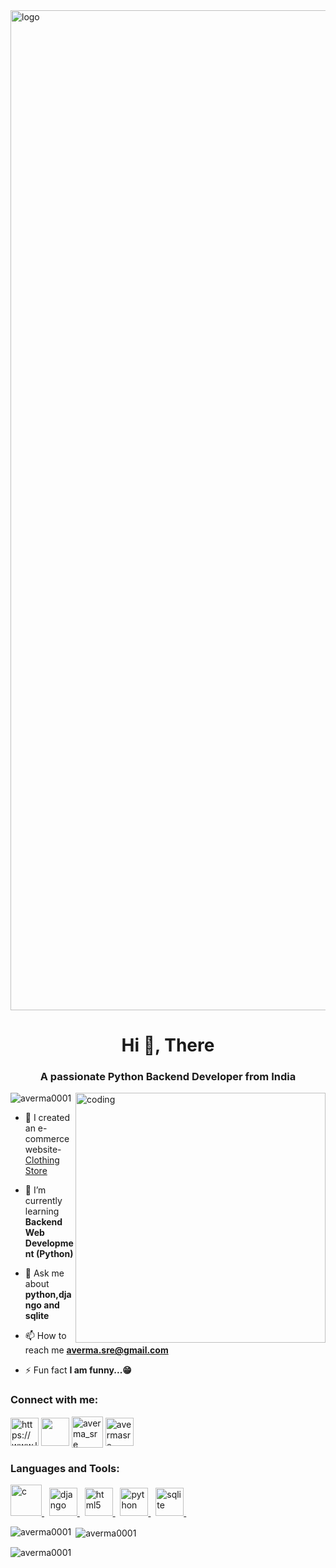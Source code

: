 
<img src="https://i.postimg.cc/6QkRh2mf/welcome-to-My.png" alt="logo" width="1600px"/>

<h1 align="center">Hi 👋, There</h1>
<h3 align="center">A passionate Python Backend Developer from India</h3>

<img align="right" alt="coding" width="400" src="https://miro.medium.com/max/1360/1*IRGHmiGsa16stedQvIaZfw.gif">

<p align="left"> <img src="https://komarev.com/ghpvc/?username=averma0001&label=Profile%20views&color=0e75b6&style=flat" alt="averma0001" /> </p>

- 🔭 I created an e-commerce website- [Clothing Store](averma.pythonanywhere.com)

- 🌱 I’m currently learning **Backend Web Development (Python)**

- 💬 Ask me about **python,django and sqlite**

- 📫 How to reach me **averma.sre@gmail.com**

- ⚡ Fun fact **I am funny...😁**

<h3 align="left">Connect with me:</h3>
<p align="left">
<a href="https://www.linkedin.com/in/avermasre" target="blank"><img align="center" src="https://i0.wp.com/managersante.com/wp-content/uploads/2015/12/2000px-linkedin_icon-svg.png?ssl=1" alt="https://www.linkedin.com/in/avermasre" height="45"  /></a>
<a href="https://instagram.com/averma.sre" target="blank"><img align="center" src="https://logolook.net/wp-content/uploads/2021/06/Instagram-Logo.svg" height="45" /></a>
<a href="https://www.hackerrank.com/averma_sre" target="blank"><img align="center" src="https://developerpitstop.com/wp-content/uploads/2021/09/hackerrank-logo-e1632169157113-768x786.png" alt="averma_sre" height="50" /></a>
<a href="https://www.leetcode.com/avermasre" target="blank"><img align="center" src="https://iconape.com/wp-content/files/jf/122399/png/LeetCode_logo_white_no_text.png" alt="avermasre" height="45" /></a>
</p>

<h3 align="left">Languages and Tools:</h3>
<p align="left"> <a href="https://www.cprogramming.com/" target="_blank" rel="noreferrer"> <img src="https://cdn.iconscout.com/icon/premium/png-512-thumb/c-language-7520719-7197293.png?f=webp&w=256" alt="c" height="50"/> </a> &nbsp;
  <a href="https://www.djangoproject.com/" target="_blank" rel="noreferrer"> <img src="https://cdn.worldvectorlogo.com/logos/django.svg" alt="django" height="45"/> </a> &nbsp;
  <a href="https://www.w3.org/html/" target="_blank" rel="noreferrer"> <img src="https://cdn.iconscout.com/icon/premium/png-512-thumb/html-2752158-2284975.png?f=webp&w=256" alt="html5" height="45"/> </a>  &nbsp;
  <a href="https://www.python.org" target="_blank" rel="noreferrer"> <img src="https://cdn.iconscout.com/icon/premium/png-512-thumb/python-2752092-2284909.png?f=webp&w=256" alt="python" height="45"/> </a> &nbsp; 
  <a href="https://www.sqlite.org/" target="_blank" rel="noreferrer"> <img src="https://www.vectorlogo.zone/logos/sqlite/sqlite-icon.svg" alt="sqlite" height="45"/> </a> &nbsp; </p>

<p><img align="left" src="https://github-readme-stats.vercel.app/api/top-langs?username=averma0001&show_icons=true&locale=en&layout=compact" alt="averma0001" /></p>

<p>&nbsp;<img align="center" src="https://github-readme-stats.vercel.app/api?username=averma0001&show_icons=true&locale=en" alt="averma0001" /></p>

<p><img align="center" src="https://github-readme-streak-stats.herokuapp.com/?user=averma0001&" alt="averma0001" /></p>
